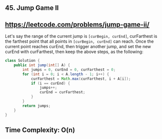 ## 45. Jump Game II
## https://leetcode.com/problems/jump-game-ii/

Let's say the range of the current jump is `[curBegin, curEnd]`, curFarthest is the farthest point that all points in `[curBegin, curEnd]` can reach. Once the current point reaches curEnd, then trigger another jump, and set the new curEnd with curFarthest, then keep the above steps, as the following:

```java
class Solution {
    public int jump(int[] A) {
        int jumps = 0, curEnd = 0, curFarthest = 0;
        for (int i = 0; i < A.length - 1; i++) {
            curFarthest = Math.max(curFarthest, i + A[i]);
            if (i == curEnd) {
                jumps++;
                curEnd = curFarthest;
            }
        }
        return jumps;
    }
}
```

## Time Complexity: O(n)
